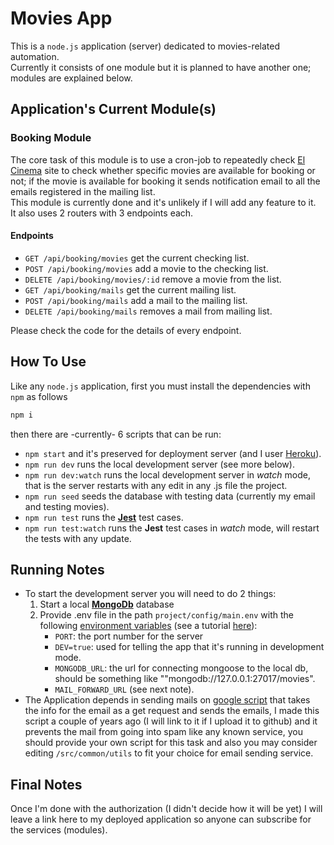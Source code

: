 # Movies App
This is a `node.js` application (server) dedicated to movies-related automation.  
Currently it consists of one module but it is planned to have another one; modules are explained below.

## Application's Current Module(s)
### Booking Module
The core task of this module is to use a cron-job to repeatedly check [El Cinema](https://www.elcinema.com/en/) site to check whether specific movies are available for booking or not; if the movie is available for booking it sends notification email to all the emails registered in the mailing list.   
This module is currently done and it's unlikely if I will add any feature to it.  
It also uses 2 routers with 3 endpoints each.

#### Endpoints
- `GET /api/booking/movies` get the current checking list.
- `POST /api/booking/movies` add a movie to the checking list.
- `DELETE /api/booking/movies/:id` remove a movie from the list.
- `GET /api/booking/mails` get the current mailing list.
- `POST /api/booking/mails` add a mail to the mailing list.
- `DELETE /api/booking/mails` removes a mail from mailing list.

Please check the code for the details of every endpoint.
## How To Use
Like any `node.js` application, first you must install the dependencies with `npm` as follows
```bash
npm i
```
then there are -currently- 6 scripts that can be run:
- `npm start` and it's preserved for deployment server (and I user [Heroku](https://www.heroku.com)).
- `npm run dev` runs the local development server (see more below).
- `npm run dev:watch` runs the local development server in _watch_ mode, that is the server restarts with any edit in any .js file the project.
- `npm run seed` seeds the database with testing data (currently my email and testing movies).
- `npm run test` runs the [**Jest**](https://www.npmjs.com/package/jest) test cases.
- `npm run test:watch` runs the **Jest** test cases in _watch_ mode, will restart the tests with any update.

## Running Notes
- To start the development server you will need to do 2 things:
    1. Start a local [**MongoDb**](https://www.mongodb.com) database
    2. Provide .env file in the path `project/config/main.env` with the following [environment variables](https://en.wikipedia.org/wiki/Environment_variable) (see a tutorial [here](https://www.twilio.com/blog/working-with-environment-variables-in-node-js-html)):
        - `PORT`: the port number for the server
        - `DEV=true`: used for telling the app that it's running in development mode.
        - `MONGODB_URL`: the url for connecting mongoose to the local db, should be something like ""mongodb://127.0.0.1:27017/movies".
        - `MAIL_FORWARD_URL` (see next note).
- The Application depends in sending mails on [google script](https://www.google.com/script/start) that takes the info for the email as a get request and sends the emails, I made this script a couple of years ago (I will link to it if I upload it to github) and it prevents the mail from going into spam like any known service, you should provide your own script for this task and also you may consider editing `/src/common/utils` to fit your choice for email sending service.

## Final Notes
Once I'm done with the authorization (I didn't decide how it will be yet) I will leave a link here to my deployed application so anyone can subscribe for the services (modules).